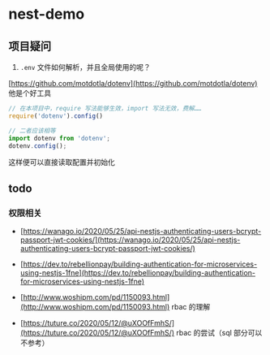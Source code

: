 # nest-demo

## 项目疑问

1. `.env` 文件如何解析，并且全局使用的呢？

[https://github.com/motdotla/dotenv](https://github.com/motdotla/dotenv) 他是个好工具

```js
// 在本项目中，require 写法能够生效，import 写法无效，费解……
require('dotenv').config()

// 二者应该相等
import dotenv from 'dotenv';
dotenv.config();
```

这样便可以直接读取配置并初始化

## todo

### 权限相关

- [https://wanago.io/2020/05/25/api-nestjs-authenticating-users-bcrypt-passport-jwt-cookies/](https://wanago.io/2020/05/25/api-nestjs-authenticating-users-bcrypt-passport-jwt-cookies/)

- [https://dev.to/rebellionpay/building-authentication-for-microservices-using-nestjs-1fne](https://dev.to/rebellionpay/building-authentication-for-microservices-using-nestjs-1fne)

- [http://www.woshipm.com/pd/1150093.html](http://www.woshipm.com/pd/1150093.html) rbac 的理解

- [https://tuture.co/2020/05/12/@uXOOfFmhS/](https://tuture.co/2020/05/12/@uXOOfFmhS/) rbac 的尝试（sql 部分可以不参考）